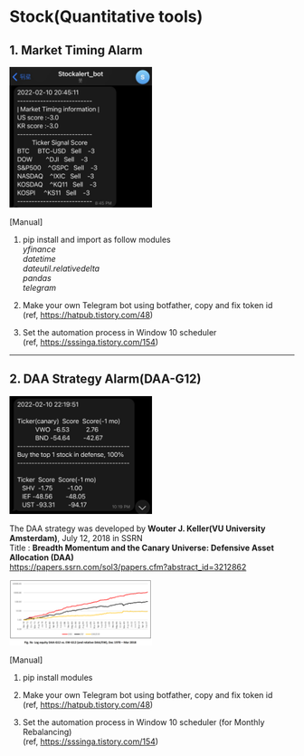 # Stock(Quantitative tools)

## 1. Market Timing Alarm
<img src="/pic/01_MT.jpg" width="50%" height="50%"></img><br/>

[Manual]

1. pip install and import as follow modules  
    *yfinance*  
    *datetime*   
    *dateutil.relativedelta*  
    *pandas*  
    *telegram*  

2. Make your own Telegram bot using botfather, copy and fix token id  
    (ref, https://hatpub.tistory.com/48)

3. Set the automation process in Window 10 scheduler  
    (ref, https://sssinga.tistory.com/154)

* * *

## 2. DAA Strategy Alarm(DAA-G12)

<img src="/pic/02_DAA.jpg" width="50%" height="50%"></img><br/>


The DAA strategy was developed by **Wouter J. Keller(VU University Amsterdam)**, July 12, 2018 in SSRN  
Title : **Breadth Momentum and the Canary Universe: Defensive Asset Allocation (DAA)**  
https://papers.ssrn.com/sol3/papers.cfm?abstract_id=3212862  


<img src="/pic/03_graph.PNG" width="50%" height="50%"></img><br/>

[Manual]  

1. pip install modules  

2. Make your own Telegram bot using botfather, copy and fix token id  
    (ref, https://hatpub.tistory.com/48)

3. Set the automation process in Window 10 scheduler (for Monthly Rebalancing)  
    (ref, https://sssinga.tistory.com/154)

